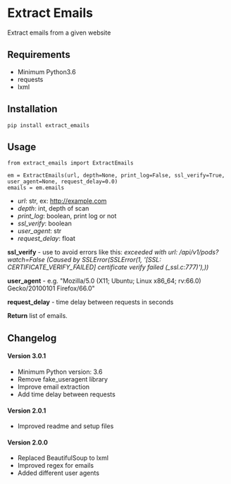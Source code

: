 # Extract Emails
Extract emails from a given website

## Requirements
- Minimum Python3.6
- requests
- lxml

## Installation
```
pip install extract_emails
```

## Usage
```
from extract_emails import ExtractEmails

em = ExtractEmails(url, depth=None, print_log=False, ssl_verify=True, user_agent=None, request_delay=0.0)
emails = em.emails
```
- *url*: str, ex: http://example.com
- *depth*: int, depth of scan
- *print_log*: boolean, print log or not
- *ssl_verify*: boolean
- *user_agent*: str
- *request_delay*: float

**ssl_verify** - use to avoid errors like this: *exceeded with url: /api/v1/pods?watch=False (Caused by SSLError(SSLError(1, '[SSL: CERTIFICATE_VERIFY_FAILED] certificate verify failed (_ssl.c:777)'),))*

**user_agent** - e.g. "Mozilla/5.0 (X11; Ubuntu; Linux x86_64; rv:66.0) Gecko/20100101 Firefox/66.0"

**request_delay** - time delay between requests in seconds

**Return** list of emails.



## Changelog


#### Version 3.0.1
- Minimum Python version: 3.6
- Remove fake_useragent library
- Improve email extraction
- Add time delay between requests

#### Version 2.0.1
- Improved readme and setup files

#### Version 2.0.0

- Replaced BeautifulSoup to lxml
- Improved regex for emails
- Added different user agents
